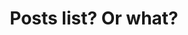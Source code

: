 ---
title: Posts list? Or what?
url: /posts
contributors:
  - MurichAJ
metaTags: 
  - {name: application-name, content: "Static Site Generation Example"}
  - {name: viewport, content: "width=device-width, initial-scale=1.0"}
  - {name: description, content: "Study Web Development"}
  - {name: keywords, content: "study,Stencil,JavaScript,TypeScript,HTML,SSG"}
  - {name: autor, content: "Murich Alexandr"}
---